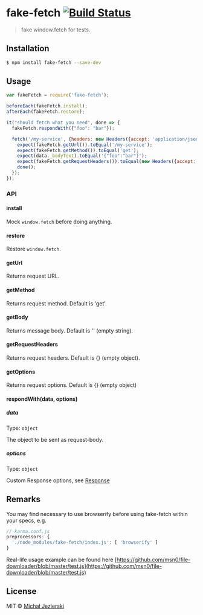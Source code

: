 # fake-fetch [![Build Status](https://travis-ci.org/msn0/fake-fetch.svg?branch=master)](http://travis-ci.org/msn0/fake-fetch)

> fake window.fetch for tests.

## Installation

```sh
$ npm install fake-fetch --save-dev
```

## Usage

```js
var fakeFetch = require('fake-fetch');

beforeEach(fakeFetch.install);
afterEach(fakeFetch.restore);

it("should fetch what you need", done => {
  fakeFetch.respondWith({"foo": "bar"});

  fetch('/my-service', {headers: new Headers({accept: 'application/json'})}).then(data => {
    expect(fakeFetch.getUrl()).toEqual('/my-service');
    expect(fakeFetch.getMethod()).toEqual('get');
    expect(data._bodyText).toEqual('{"foo":"bar"}');
    expect(fakeFetch.getRequestHeaders()).toEqual(new Headers({accept: 'application/json'}));
    done();
  });
});
```

### API

#### install

Mock `window.fetch` before doing anything.

#### restore

Restore `window.fetch`.

#### getUrl

Returns request URL.

#### getMethod

Returns request method. Default is 'get'.

#### getBody

Returns message body. Default is '' (empty string).

#### getRequestHeaders

Returns request headers. Default is {} (empty object).

#### getOptions

Returns request options. Default is {} (empty object)

#### respondWith(data, options)

##### data

Type: `object`

The object to be sent as request-body. 

##### options

Type: `object`

Custom Response options, see [Response](https://developer.mozilla.org/en-US/docs/Web/API/Response)

## Remarks

You may find necessary to use browserify before using fake-fetch within your specs, e.g.
```js
// karma.conf.js
preprocessors: {
  './node_modules/fake-fetch/index.js': [ 'browserify' ]
}
```
Real-life usage example can be found here [https://github.com/msn0/file-downloader/blob/master/test.js](https://github.com/msn0/file-downloader/blob/master/test.js)

## License
MIT &copy; [Michał Jezierski](https://pl.linkedin.com/in/jezierskimichal)
